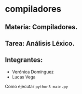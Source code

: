 # compiladores
Materia: Compiladores.
----------------------
Tarea: Análisis Léxico.
----------------------
Integrantes:
------------
* Verónica Domínguez
* Lucas Vega



Como ejecutar
    `python3 main.py`
